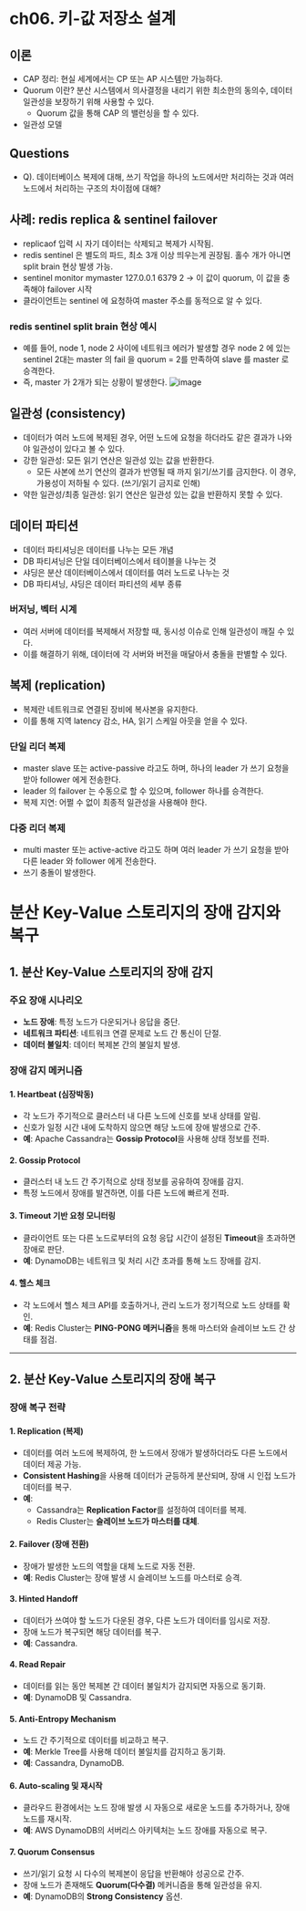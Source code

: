 # ch06. 키-값 저장소 설계
## 이론
- CAP 정리: 현실 세계에서는 CP 또는 AP 시스템만 가능하다.
- Quorum 이란? 분산 시스템에서 의사결정을 내리기 위한 최소한의 동의수, 데이터 일관성을 보장하기 위해 사용할 수 있다.
  - Quorum 값을 통해 CAP 의 밸런싱을 할 수 있다.
- 일관성 모델

## Questions
- Q). 데이터베이스 복제에 대해, 쓰기 작업을 하나의 노드에서만 처리하는 것과 여러 노드에서 처리하는 구조의 차이점에 대해?

## 사례: redis replica & sentinel failover
- replicaof 입력 시 자기 데이터는 삭제되고 복제가 시작됨.
- redis sentinel 은 별도의 파드, 최소 3개 이상 띄우는게 권장됨. 홀수 개가 아니면 split brain 현상 발생 가능.
- sentinel monitor mymaster 127.0.0.1 6379 2 -> 이 값이 quorum, 이 값을 충족해야 failover 시작
- 클라이언트는 sentinel 에 요청하여 master 주소를 동적으로 알 수 있다.

### redis sentinel split brain 현상 예시
- 예를 들어, node 1, node 2 사이에 네트워크 에러가 발생할 경우 node 2 에 있는 sentinel 2대는 master 의 fail 을 quorum = 2를 만족하여 slave 를 master 로 승격한다.
- 즉, master 가 2개가 되는 상황이 발생한다.
![image](https://github.com/user-attachments/assets/a21f29e6-269a-4a7f-ab52-00703aafaa51)



## 일관성 (consistency)
- 데이터가 여러 노드에 복제된 경우, 어떤 노드에 요청을 하더라도 같은 결과가 나와야 일관성이 있다고 볼 수 있다.
- 강한 일관성: 모든 읽기 연산은 일관성 있는 값을 반환한다.
  - 모든 사본에 쓰기 연산의 결과가 반영될 때 까지 읽기/쓰기를 금지한다. 이 경우, 가용성이 저하될 수 있다. (쓰기/읽기 금지로 인해)
- 약한 일관성/최종 일관성: 읽기 연산은 일관성 있는 값을 반환하지 못할 수 있다.

## 데이터 파티션
- 데이터 파티셔닝은 데이터를 나누는 모든 개념
- DB 파티셔닝은 단일 데이터베이스에서 테이블을 나누는 것
- 샤딩은 분산 데이터베이스에서 데이터를 여러 노드로 나누는 것
- DB 파티셔닝, 샤딩은 데이터 파티션의 세부 종류

### 버저닝, 벡터 시계
- 여러 서버에 데이터를 복제해서 저장할 때, 동시성 이슈로 인해 일관성이 깨질 수 있다.
- 이를 해결하기 위해, 데이터에 각 서버와 버전을 매달아서 충돌을 판별할 수 있다.

## 복제 (replication)
- 복제란 네트워크로 연결된 장비에 복사본을 유지한다.
- 이를 통해 지역 latency 감소, HA, 읽기 스케일 아웃을 얻을 수 있다.

### 단일 리더 복제
- master slave 또는 active-passive 라고도 하며, 하나의 leader 가 쓰기 요청을 받아 follower 에게 전송한다.
- leader 의 failover 는 수동으로 할 수 있으며, follower 하나를 승격한다.
- 복제 지연: 어쩔 수 없이 최종적 일관성을 사용해야 한다.

### 다중 리더 복제 
- multi master 또는 active-active 라고도 하며 여러 leader 가 쓰기 요청을 받아 다른 leader 와 follower 에게 전송한다.
- 쓰기 충돌이 발생한다.


# 분산 Key-Value 스토리지의 장애 감지와 복구

## 1. 분산 Key-Value 스토리지의 장애 감지

### 주요 장애 시나리오
- **노드 장애**: 특정 노드가 다운되거나 응답을 중단.
- **네트워크 파티션**: 네트워크 연결 문제로 노드 간 통신이 단절.
- **데이터 불일치**: 데이터 복제본 간의 불일치 발생.

### 장애 감지 메커니즘
#### 1. Heartbeat (심장박동)
- 각 노드가 주기적으로 클러스터 내 다른 노드에 신호를 보내 상태를 알림.
- 신호가 일정 시간 내에 도착하지 않으면 해당 노드에 장애 발생으로 간주.
- **예**: Apache Cassandra는 **Gossip Protocol**을 사용해 상태 정보를 전파.

#### 2. Gossip Protocol
- 클러스터 내 노드 간 주기적으로 상태 정보를 공유하여 장애를 감지.
- 특정 노드에서 장애를 발견하면, 이를 다른 노드에 빠르게 전파.

#### 3. Timeout 기반 요청 모니터링
- 클라이언트 또는 다른 노드로부터의 요청 응답 시간이 설정된 **Timeout**을 초과하면 장애로 판단.
- **예**: DynamoDB는 네트워크 및 처리 시간 초과를 통해 노드 장애를 감지.

#### 4. 헬스 체크
- 각 노드에서 헬스 체크 API를 호출하거나, 관리 노드가 정기적으로 노드 상태를 확인.
- **예**: Redis Cluster는 **PING-PONG 메커니즘**을 통해 마스터와 슬레이브 노드 간 상태를 점검.

---

## 2. 분산 Key-Value 스토리지의 장애 복구

### 장애 복구 전략
#### 1. Replication (복제)
- 데이터를 여러 노드에 복제하여, 한 노드에서 장애가 발생하더라도 다른 노드에서 데이터 제공 가능.
- **Consistent Hashing**을 사용해 데이터가 균등하게 분산되며, 장애 시 인접 노드가 데이터를 복구.
- **예**:
  - Cassandra는 **Replication Factor**를 설정하여 데이터를 복제.
  - Redis Cluster는 **슬레이브 노드가 마스터를 대체**.

#### 2. Failover (장애 전환)
- 장애가 발생한 노드의 역할을 대체 노드로 자동 전환.
- **예**: Redis Cluster는 장애 발생 시 슬레이브 노드를 마스터로 승격.

#### 3. Hinted Handoff
- 데이터가 쓰여야 할 노드가 다운된 경우, 다른 노드가 데이터를 임시로 저장.
- 장애 노드가 복구되면 해당 데이터를 복구.
- **예**: Cassandra.

#### 4. Read Repair
- 데이터를 읽는 동안 복제본 간 데이터 불일치가 감지되면 자동으로 동기화.
- **예**: DynamoDB 및 Cassandra.

#### 5. Anti-Entropy Mechanism
- 노드 간 주기적으로 데이터를 비교하고 복구.
- **예**: Merkle Tree를 사용해 데이터 불일치를 감지하고 동기화.
- **예**: Cassandra, DynamoDB.

#### 6. Auto-scaling 및 재시작
- 클라우드 환경에서는 노드 장애 발생 시 자동으로 새로운 노드를 추가하거나, 장애 노드를 재시작.
- **예**: AWS DynamoDB의 서버리스 아키텍처는 노드 장애를 자동으로 복구.

#### 7. Quorum Consensus
- 쓰기/읽기 요청 시 다수의 복제본이 응답을 반환해야 성공으로 간주.
- 장애 노드가 존재해도 **Quorum(다수결)** 메커니즘을 통해 일관성을 유지.
- **예**: DynamoDB의 **Strong Consistency** 옵션.

